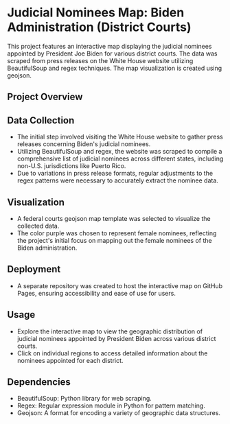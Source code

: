 # Judicial Nominees Map: Biden Administration (District Courts)
This project features an interactive map displaying the judicial nominees appointed by President Joe Biden for various district courts. The data was scraped from press releases on the White House website utilizing BeautifulSoup and regex techniques. The map visualization is created using geojson.

## Project Overview

## Data Collection
- The initial step involved visiting the White House website to gather press releases concerning Biden's judicial nominees.
- Utilizing BeautifulSoup and regex, the website was scraped to compile a comprehensive list of judicial nominees across different states, including non-U.S. jurisdictions like Puerto Rico.
- Due to variations in press release formats, regular adjustments to the regex patterns were necessary to accurately extract the nominee data.

## Visualization
- A federal courts geojson map template was selected to visualize the collected data.
- The color purple was chosen to represent female nominees, reflecting the project's initial focus on mapping out the female nominees of the Biden administration.

## Deployment
- A separate repository was created to host the interactive map on GitHub Pages, ensuring accessibility and ease of use for users.

## Usage
- Explore the interactive map to view the geographic distribution of judicial nominees appointed by President Biden across various district courts.
- Click on individual regions to access detailed information about the nominees appointed for each district.

## Dependencies
- BeautifulSoup: Python library for web scraping.
- Regex: Regular expression module in Python for pattern matching.
- Geojson: A format for encoding a variety of geographic data structures.
